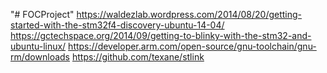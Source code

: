 "# FOCProject" 
https://waldezlab.wordpress.com/2014/08/20/getting-started-with-the-stm32f4-discovery-ubuntu-14-04/
https://gctechspace.org/2014/09/getting-to-blinky-with-the-stm32-and-ubuntu-linux/
https://developer.arm.com/open-source/gnu-toolchain/gnu-rm/downloads
https://github.com/texane/stlink
